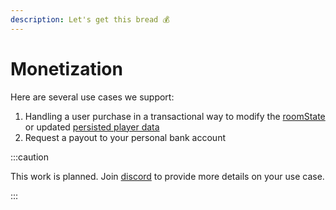 ```yaml
---
description: Let's get this bread 💰
---
```


# Monetization

Here are several use cases we support:

1. Handling a user purchase in a transactional way to modify the [roomState](/docs/API/types#roomstate) or updated [persisted player data](persisting-player-data)
2. Request a payout to your personal bank account

:::caution

This work is planned. Join [discord](https://discord.gg/myWacjdb5S) to provide more details on your use case.

:::
